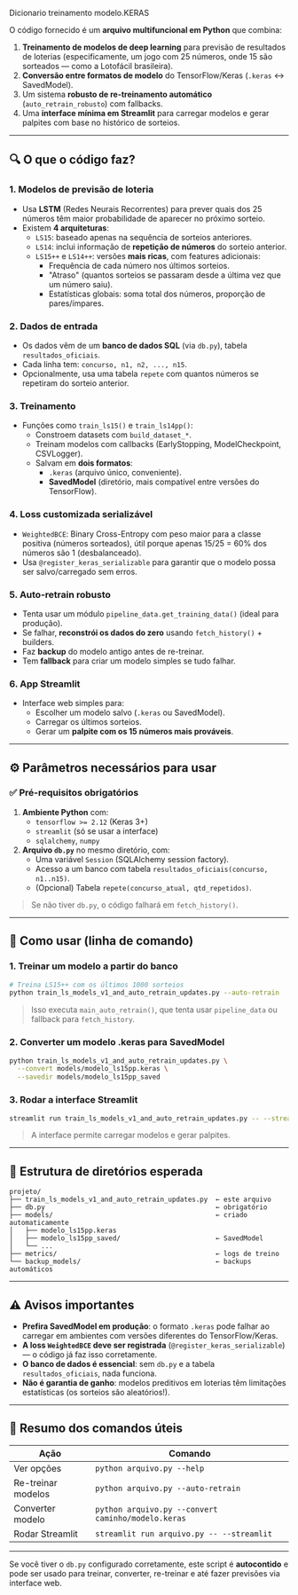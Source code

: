 Dicionario treinamento modelo.KERAS

O código fornecido é um **arquivo multifuncional em Python** que combina:

1. **Treinamento de modelos de deep learning** para previsão de resultados de loterias (especificamente, um jogo com 25 números, onde 15 são sorteados — como a Lotofácil brasileira).
2. **Conversão entre formatos de modelo** do TensorFlow/Keras (`.keras` ↔ SavedModel).
3. Um sistema **robusto de re-treinamento automático** (`auto_retrain_robusto`) com fallbacks.
4. Uma **interface mínima em Streamlit** para carregar modelos e gerar palpites com base no histórico de sorteios.

---

## 🔍 **O que o código faz?**

### 1. **Modelos de previsão de loteria**
- Usa **LSTM** (Redes Neurais Recorrentes) para prever quais dos 25 números têm maior probabilidade de aparecer no próximo sorteio.
- Existem **4 arquiteturas**:
  - `LS15`: baseado apenas na sequência de sorteios anteriores.
  - `LS14`: inclui informação de **repetição de números** do sorteio anterior.
  - `LS15++` e `LS14++`: versões **mais ricas**, com features adicionais:
    - Frequência de cada número nos últimos sorteios.
    - "Atraso" (quantos sorteios se passaram desde a última vez que um número saiu).
    - Estatísticas globais: soma total dos números, proporção de pares/ímpares.

### 2. **Dados de entrada**
- Os dados vêm de um **banco de dados SQL** (via `db.py`), tabela `resultados_oficiais`.
- Cada linha tem: `concurso, n1, n2, ..., n15`.
- Opcionalmente, usa uma tabela `repete` com quantos números se repetiram do sorteio anterior.

### 3. **Treinamento**
- Funções como `train_ls15()` e `train_ls14pp()`:
  - Constroem datasets com `build_dataset_*`.
  - Treinam modelos com callbacks (EarlyStopping, ModelCheckpoint, CSVLogger).
  - Salvam em **dois formatos**:
    - `.keras` (arquivo único, conveniente).
    - **SavedModel** (diretório, mais compatível entre versões do TensorFlow).

### 4. **Loss customizada serializável**
- `WeightedBCE`: Binary Cross-Entropy com peso maior para a classe positiva (números sorteados), útil porque apenas 15/25 = 60% dos números são 1 (desbalanceado).
- Usa `@register_keras_serializable` para garantir que o modelo possa ser salvo/carregado sem erros.

### 5. **Auto-retrain robusto**
- Tenta usar um módulo `pipeline_data.get_training_data()` (ideal para produção).
- Se falhar, **reconstrói os dados do zero** usando `fetch_history()` + builders.
- Faz **backup** do modelo antigo antes de re-treinar.
- Tem **fallback** para criar um modelo simples se tudo falhar.

### 6. **App Streamlit**
- Interface web simples para:
  - Escolher um modelo salvo (`.keras` ou SavedModel).
  - Carregar os últimos sorteios.
  - Gerar um **palpite com os 15 números mais prováveis**.

---

## ⚙️ **Parâmetros necessários para usar**

### ✅ **Pré-requisitos obrigatórios**
1. **Ambiente Python** com:
   - `tensorflow >= 2.12` (Keras 3+)
   - `streamlit` (só se usar a interface)
   - `sqlalchemy`, `numpy`
2. **Arquivo `db.py`** no mesmo diretório, com:
   - Uma variável `Session` (SQLAlchemy session factory).
   - Acesso a um banco com tabela `resultados_oficiais(concurso, n1..n15)`.
   - (Opcional) Tabela `repete(concurso_atual, qtd_repetidos)`.

> Se não tiver `db.py`, o código falhará em `fetch_history()`.

---

## 🧪 **Como usar (linha de comando)**

### 1. **Treinar um modelo a partir do banco**
```bash
# Treina LS15++ com os últimos 1000 sorteios
python train_ls_models_v1_and_auto_retrain_updates.py --auto-retrain
```

> Isso executa `main_auto_retrain()`, que tenta usar `pipeline_data` ou fallback para `fetch_history`.

### 2. **Converter um modelo .keras para SavedModel**
```bash
python train_ls_models_v1_and_auto_retrain_updates.py \
  --convert models/modelo_ls15pp.keras \
  --savedir models/modelo_ls15pp_saved
```

### 3. **Rodar a interface Streamlit**
```bash
streamlit run train_ls_models_v1_and_auto_retrain_updates.py -- --streamlit
```

> A interface permite carregar modelos e gerar palpites.

---

## 📁 **Estrutura de diretórios esperada**
```
projeto/
├── train_ls_models_v1_and_auto_retrain_updates.py  ← este arquivo
├── db.py                                           ← obrigatório
├── models/                                         ← criado automaticamente
│   ├── modelo_ls15pp.keras
│   ├── modelo_ls15pp_saved/                        ← SavedModel
│   └── ...
├── metrics/                                        ← logs de treino
└── backup_models/                                  ← backups automáticos
```

---

## ⚠️ **Avisos importantes**

- **Prefira SavedModel em produção**: o formato `.keras` pode falhar ao carregar em ambientes com versões diferentes do TensorFlow/Keras.
- **A loss `WeightedBCE` deve ser registrada** (`@register_keras_serializable`) — o código já faz isso corretamente.
- **O banco de dados é essencial**: sem `db.py` e a tabela `resultados_oficiais`, nada funciona.
- **Não é garantia de ganho**: modelos preditivos em loterias têm limitações estatísticas (os sorteios são aleatórios!).

---

## 📌 Resumo dos comandos úteis

| Ação | Comando |
|------|--------|
| Ver opções | `python arquivo.py --help` |
| Re-treinar modelos | `python arquivo.py --auto-retrain` |
| Converter modelo | `python arquivo.py --convert caminho/modelo.keras` |
| Rodar Streamlit | `streamlit run arquivo.py -- --streamlit` |

---

Se você tiver o `db.py` configurado corretamente, este script é **autocontido** e pode ser usado para treinar, converter, re-treinar e até fazer previsões via interface web.